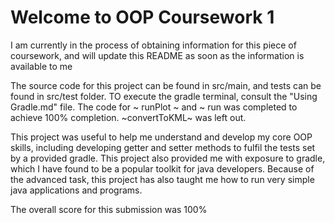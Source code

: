 # Welcome to OOP Coursework 1

I am currently in the process of obtaining information for this piece of coursework, and will update this README as soon as the information is available to me

The source code for this project can be found in src/main, and tests can be found in src/test folder. TO execute the gradle terminal, consult the "Using Gradle.md" file. The code for ~ runPlot ~ and ~ run was completed to achieve 100% completion. ~convertToKML~ was left out.

This project was useful to help me understand and develop my core OOP skills, including developing getter and setter methods to fulfil the tests set by a provided gradle. This project also provided me with exposure to gradle, which I have found to be a popular toolkit for java developers. Because of the advanced task, this project has also taught me how to run very simple java applications and programs.

The overall score for this submission was 100%